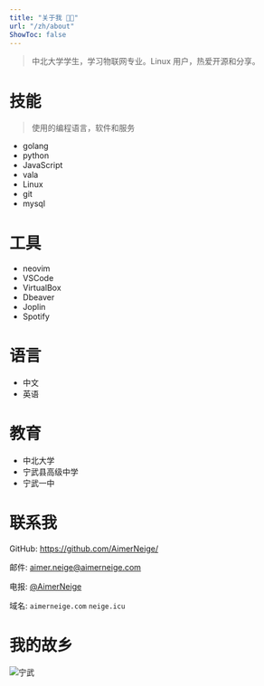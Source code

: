 ```yaml
---
title: "关于我 👨‍💻"
url: "/zh/about"
ShowToc: false
---
```


> 中北大学学生，学习物联网专业。Linux 用户，热爱开源和分享。

# 技能

> 使用的编程语言，软件和服务

- golang
- python
- JavaScript
- vala
- Linux
- git
- mysql

# 工具

- neovim
- VSCode
- VirtualBox
- Dbeaver
- Joplin
- Spotify

# 语言

- 中文
- 英语

# 教育

- 中北大学
- 宁武县高级中学
- 宁武一中

# 联系我

GitHub: <https://github.com/AimerNeige/>

邮件: [aimer.neige@aimerneige.com](mailto:aimer.neige@aimerneige.com)

电报: [@AimerNeige](https://t.me/AimerNeige)

域名: `aimerneige.com` `neige.icu`

# 我的故乡

![宁武](/images/Ningwu.jpg "宁武")
